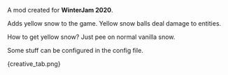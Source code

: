 A mod created for **WinterJam 2020**.

Adds yellow snow to the game. Yellow snow balls deal damage to entities.

How to get yellow snow? Just pee on normal vanilla snow.

Some stuff can be configured in the config file.

{creative_tab.png}
